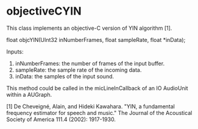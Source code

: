 objectiveCYIN
=============

This class implements an objective-C version of YIN algorithm [1].

float objcYIN(UInt32 inNumberFrames, float sampleRate, float *inData);

Inputs:
1. inNumberFrames: the number of frames of the input buffer.
2. sampleRate: the sample rate of the incoming data.
3. inData: the samples of the input sound.

This method could be called in the micLineInCallback of an IO AudioUnit within a AUGraph. 

[1] De Cheveigné, Alain, and Hideki Kawahara. "YIN, a fundamental
      frequency estimator for speech and music." The Journal of the
      Acoustical Society of America 111.4 (2002): 1917-1930.

